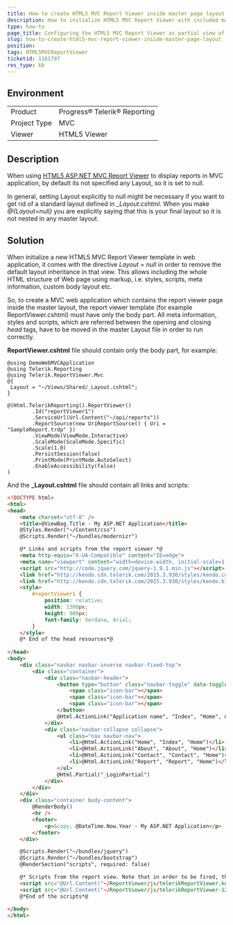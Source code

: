 ```yaml
---
title: How to create HTML5 MVC Report Viewer inside master page layout
description: How to initialize HTML5 MVC Report Viewer with included master layout markup 
type: how-to
page_title: Configuring the HTML5 MVC Report Viewer as partial view of the master view
slug: how-to-create-html5-mvc-report-viewer-inside-master-page-layout
position: 
tags: HTML5MVCReportViewer
ticketid: 1161797
res_type: kb
---
```


## Environment
<table>
	<tr>
		<td>Product</td>
		<td>Progress® Telerik® Reporting </td>
	</tr>
	<tr>
		<td>Project Type</td>
		<td>MVC</td>
	</tr>
	<tr>
		<td>Viewer</td>
		<td>HTML5 Viewer</td>
	</tr>
</table>


## Description
When using [HTML5 ASP.NET MVC Report Viewer](https://docs.telerik.com/reporting/mvc-report-viewer-extension-overview) to display reports in MVC application, by default its not specified any Layout, so it is set to null.

In general, setting Layout explicitly to null might be necessary if you want to get rid of a standard layout defined in *_Layout.cshtml*. When you make *@{Layout=null}* you are explicitly saying that this is your final layout so it is not nested in any master layout.

## Solution
When initialize a new HTML5 MVC Report Viewer template in web application, it comes with the directive *Layout = null* in order to remove the default layout inheritance in that view. This allows including the whole HTML structure of Web page using markup, i.e. styles, scripts, meta information, custom body layout etc.

So, to create a MVC web application which contains the report viewer page inside the master layout, the report viewer template (for example ReportViewer.cshtml) must have only the body part. All meta information, styles and scripts, which are referred between the opening and closing *head* tags, have to be moved in the master Layout file in order to run correctly.

**ReportViewer.cshtml** file should contain only the body part, for example:

```CSharp
@using DemoWebMVCApplication
@using Telerik.Reporting
@using Telerik.ReportViewer.Mvc
@{  
 Layout = "~/Views/Shared/_Layout.cshtml";
}

@(Html.TelerikReporting().ReportViewer()
        .Id("reportViewer1")
        .ServiceUrl(Url.Content("~/api/reports"))
        .ReportSource(new UriReportSource() { Uri = "SampleReport.trdp" })
        .ViewMode(ViewMode.Interactive)
        .ScaleMode(ScaleMode.Specific)
        .Scale(1.0)
        .PersistSession(false)
        .PrintMode(PrintMode.AutoSelect)
        .EnableAccessibility(false)
)
```

And the **_Layout.cshtml** file should contain all links and scripts:

```HTML
<!DOCTYPE html>
<html>
<head>
    <meta charset="utf-8" />
    <title>@ViewBag.Title - My ASP.NET Application</title>
    @Styles.Render("~/Content/css")
    @Scripts.Render("~/bundles/modernizr")

    @* Links and scripts from the report viewer *@
    <meta http-equiv="X-UA-Compatible" content="IE=edge">
    <meta name="viewport" content="width=device-width, initial-scale=1, maximum-scale=1" />
    <script src="http://code.jquery.com/jquery-1.9.1.min.js"></script>
    <link href="http://kendo.cdn.telerik.com/2015.3.930/styles/kendo.common.min.css" rel="stylesheet" />
    <link href="http://kendo.cdn.telerik.com/2015.3.930/styles/kendo.blueopal.min.css" rel="stylesheet" />
    <style>
        #reportViewer1 {
            position: relative;
            width: 1300px;
            height: 900px;
            font-family: Verdana, Arial;
        }
    </style>
    @* End of the head resources*@
	
</head>
<body>
    <div class="navbar navbar-inverse navbar-fixed-top">
        <div class="container">
            <div class="navbar-header">
                <button type="button" class="navbar-toggle" data-toggle="collapse" data-target=".navbar-collapse">
                    <span class="icon-bar"></span>
                    <span class="icon-bar"></span>
                    <span class="icon-bar"></span>
                </button>
                @Html.ActionLink("Application name", "Index", "Home", new { area = "" }, new { @class = "navbar-brand" })
            </div>
            <div class="navbar-collapse collapse">
                <ul class="nav navbar-nav">
                    <li>@Html.ActionLink("Home", "Index", "Home")</li>
                    <li>@Html.ActionLink("About", "About", "Home")</li>
                    <li>@Html.ActionLink("Contact", "Contact", "Home")</li>
                    <li>@Html.ActionLink("Report", "Report", "Home")</li>
                </ul>
                @Html.Partial("_LoginPartial")
            </div>
        </div>
    </div>
    <div class="container body-content">
        @RenderBody()
        <hr />
        <footer>
            <p>&copy; @DateTime.Now.Year - My ASP.NET Application</p>
        </footer>
    </div>

    @Scripts.Render("~/bundles/jquery")
    @Scripts.Render("~/bundles/bootstrap")
    @RenderSection("scripts", required: false)

    @* Scripts from the report view. Note that in order to be fired, they need to be at the end of the body *@
    <script src="@Url.Content("~/ReportViewer/js/telerikReportViewer.kendo-12.0.18.315.min.js")"></script>
    <script src="@Url.Content("~/ReportViewer/js/telerikReportViewer-12.0.18.315.min.js")"></script>
    @*End of the scripts*@
	
</body>
</html>
```
